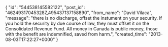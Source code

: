  {
   "id": "544538145582122",
   "post_id": "462493170453287_495437137158890",
   "from_name": "David Vilaca",
   "message": "there is no discharge, offset the instument on your security. If you hold the security by due course of law, they must offset it on the Consolidated Revenue Fund. All money in Canada is public money, those with the benefit are indemnified, saved from harm.",
   "created_time": "2013-08-03T17:22:27+0000"
 }
